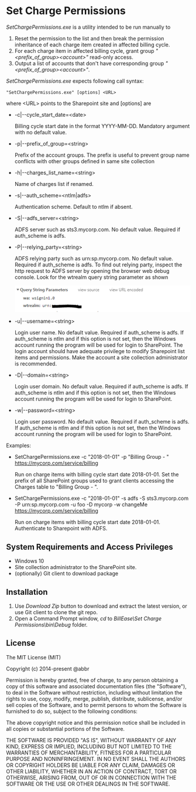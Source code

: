 Set Charge Permissions
==========================

*SetChargePermissions.exe* is a utility intended to be run manually to
1. Reset the permission to the list and then break the permission inheritance of each charge item created in affected billing cycle. 
2. For each charge item in affected billing cycle, grant group *"&lt;prefix_of_group&gt;&lt;account&gt;"* read-only access.
3. Output a list of accounts that don't have corresponding group *"&lt;prefix_of_group&gt;&lt;account&gt;"*.

*SetChargePermissions.exe* expects following call syntax:

```
"SetChargePermissions.exe" [options] <URL>
```
where \<URL> points to the Sharepoint site and [options] are

* -c|--cycle_start_date=\<date>
	
	Billing cycle start date in the format YYYY-MM-DD. Mandatory argument with no default value.
* -p|--prefix_of_group=\<string>
	
	Prefix of the account groups. The prefix is useful to prevent group name conflicts with other groups defined in same site collection
* -h|--charges_list_name=\<string>

	Name of charges list if renamed.
* -s|--auth_scheme=\<ntlm|adfs>

	Authentication scheme. Default to ntlm if absent.
* -S|--adfs_server=\<string>

	ADFS server such as sts3.mycorp.com. No default value. Required if auth_scheme is adfs.
* -P|--relying_party=\<string>

	ADFS relying party such as urn:sp.mycorp.com. No default value. Required if auth_scheme is adfs. To find out relying party, inspect the http request to ADFS server by opening the browser web debug console. Look for the wtrealm query string parameter as shown
	
	![wtrealm](../wtrealm.png)
* -u|--username=\<string>

	Login user name. No default value. Required if auth_scheme is adfs. If auth_scheme is ntlm and if this option is not set, then the Windows account running the program will be used for login to SharePoint. The login account should have adequate privilege to modify Sharepoint list items and permissions. Make the account a site collection administrator is recommended.
* -D|--domain=\<string>

	Login user domain. No default value. Required if auth_scheme is adfs. If auth_scheme is ntlm and if this option is not set, then the Windows account running the program will be used for login to SharePoint.
* -w|--password=\<string>

	Login user password. No default value. Required if auth_scheme is adfs. If auth_scheme is ntlm and if this option is not set, then the Windows account running the program will be used for login to SharePoint.

Examples:

* SetChargePermissions.exe -c "2018-01-01" -p "Billing Group - " https://mycorp.com/service/billing

  Run on charge items with billing cycle start date 2018-01-01. Set the prefix of all SharePoint groups used to grant clients accessing the Charges table to "Billing Group - ".

* SetChargePermissions.exe -c "2018-01-01" -s adfs -S sts3.mycorp.com -P urn:sp.mycorp.com -u foo -D mycorp -w changeMe https://mycorp.com/service/billing
  
  Run on charge items with billing cycle start date 2018-01-01. Authenticate to Sharepoint with ADFS.

## System Requirements and Access Privileges
* Windows 10
* Site collection administrator to the SharePoint site.
* (optionally) Git client to download package

## Installation
1. Use *Download Zip* button to download and extract the latest version, or use Git client to clone the git repo. 
2. Open a Command Prompt window, *cd* to  *BillEase\Set Charge Permissions\bin\Debug* folder.

## License

The MIT License (MIT)

Copyright (c) 2014-present @abbr

Permission is hereby granted, free of charge, to any person obtaining a copy
of this software and associated documentation files (the "Software"), to deal
in the Software without restriction, including without limitation the rights
to use, copy, modify, merge, publish, distribute, sublicense, and/or sell
copies of the Software, and to permit persons to whom the Software is
furnished to do so, subject to the following conditions:

The above copyright notice and this permission notice shall be included in all
copies or substantial portions of the Software.

THE SOFTWARE IS PROVIDED "AS IS", WITHOUT WARRANTY OF ANY KIND, EXPRESS OR
IMPLIED, INCLUDING BUT NOT LIMITED TO THE WARRANTIES OF MERCHANTABILITY,
FITNESS FOR A PARTICULAR PURPOSE AND NONINFRINGEMENT. IN NO EVENT SHALL THE
AUTHORS OR COPYRIGHT HOLDERS BE LIABLE FOR ANY CLAIM, DAMAGES OR OTHER
LIABILITY, WHETHER IN AN ACTION OF CONTRACT, TORT OR OTHERWISE, ARISING FROM,
OUT OF OR IN CONNECTION WITH THE SOFTWARE OR THE USE OR OTHER DEALINGS IN THE
SOFTWARE.
